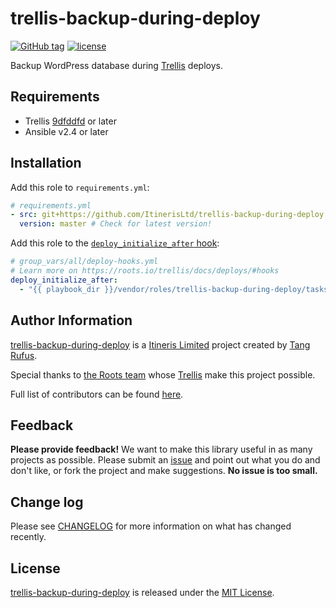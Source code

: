 # trellis-backup-during-deploy

[![GitHub tag](https://img.shields.io/github/tag/ItinerisLtd/trellis-backup-during-deploy.svg)](https://github.com/ItinerisLtd/trellis-backup-during-deploy/tags)
[![license](https://img.shields.io/github/license/ItinerisLtd/trellis-backup-during-deploy.svg)](https://github.com/ItinerisLtd/trellis-backup-during-deploy/blob/master/LICENSE)


Backup WordPress database during [Trellis](https://github.com/roots/trellis) deploys.

## Requirements

- Trellis [9dfddfd](https://github.com/roots/trellis/commit/9dfddfd0d5f7d10886d2f434c02d3bd23edb8684) or later
- Ansible v2.4 or later


## Installation

Add this role to `requirements.yml`:

```yaml
# requirements.yml
- src: git+https://github.com/ItinerisLtd/trellis-backup-during-deploy.git
  version: master # Check for latest version!
```

Add this role to the [`deploy_initialize_after` hook](https://roots.io/trellis/docs/deploys/#hooks):
```yaml
# group_vars/all/deploy-hooks.yml
# Learn more on https://roots.io/trellis/docs/deploys/#hooks
deploy_initialize_after:
  - "{{ playbook_dir }}/vendor/roles/trellis-backup-during-deploy/tasks/main.yml"
```


## Author Information

[trellis-backup-during-deploy](https://github.com/ItinerisLtd/trellis-backup-during-deploy) is a [Itineris Limited](https://www.itineris.co.uk/) project created by [Tang Rufus](https://typist.tech).

Special thanks to [the Roots team](https://roots.io/about/) whose [Trellis](https://github.com/roots/trellis) make this project possible.

Full list of contributors can be found [here](https://github.com/ItinerisLtd/trellis-backup-during-deploy/graphs/contributors).

## Feedback

**Please provide feedback!** We want to make this library useful in as many projects as possible.
Please submit an [issue](https://github.com/ItinerisLtd/trellis-backup-during-deploy/issues/new) and point out what you do and don't like, or fork the project and make suggestions.
**No issue is too small.**

## Change log

Please see [CHANGELOG](./CHANGELOG.md) for more information on what has changed recently.

## License

[trellis-backup-during-deploy](https://github.com/ItinerisLtd/trellis-backup-during-deploy) is released under the [MIT License](https://opensource.org/licenses/MIT).
